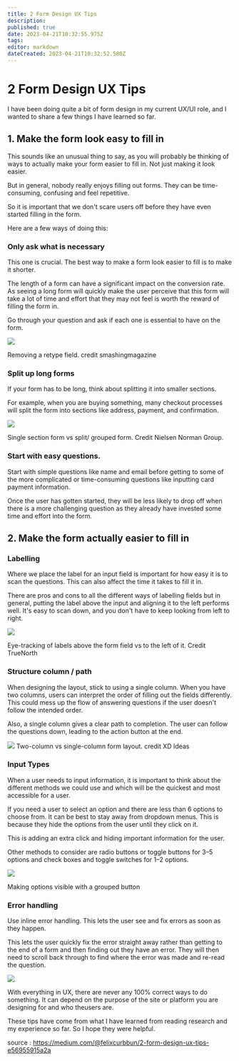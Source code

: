 ```yaml
---
title: 2 Form Design UX Tips
description: 
published: true
date: 2023-04-21T10:32:55.975Z
tags: 
editor: markdown
dateCreated: 2023-04-21T10:32:52.580Z
---
```


# 2 Form Design UX Tips
I have been doing quite a bit of form design in my current UX/UI role, and I wanted to share a few things I have learned so far.

## 1. Make the form look easy to fill in
This sounds like an unusual thing to say, as you will probably be thinking of ways to actually make your form easier to fill in. Not just making it look easier.

But in general, nobody really enjoys filling out forms. They can be time-consuming, confusing and feel repetitive.

So it is important that we don't scare users off before they have even started filling in the form.

Here are a few ways of doing this:


### Only ask what is necessary
This one is crucial. The best way to make a form look easier to fill is to make it shorter.

The length of a form can have a significant impact on the conversion rate. As seeing a long form will quickly make the user perceive that this form will take a lot of time and effort that they may not feel is worth the reward of filling the form in.

Go through your question and ask if each one is essential to have on the form.

<img src="https://miro.medium.com/max/1400/0*YWhi5Qk4X5DOSM3j.webp">

Removing a retype field. credit smashingmagazine

### Split up long forms
If your form has to be long, think about splitting it into smaller sections.

For example, when you are buying something, many checkout processes will split the form into sections like address, payment, and confirmation.

<img src="https://miro.medium.com/max/720/0*ycY-NS23xFRrpwmQ.webp">

Single section form vs split/ grouped form. Credit Nielsen Norman Group.

### Start with easy questions.
Start with simple questions like name and email before getting to some of the more complicated or time-consuming questions like inputting card payment information.

Once the user has gotten started, they will be less likely to drop off when there is a more challenging question as they already have invested some time and effort into the form.

## 2. Make the form actually easier to fill in
### Labelling
Where we place the label for an input field is important for how easy it is to scan the questions. This can also affect the time it takes to fill it in.

There are pros and cons to all the different ways of labelling fields but in general, putting the label above the input and aligning it to the left performs well. It's easy to scan down, and you don't have to keep looking from left to right.

<img src="https://miro.medium.com/max/640/0*kE5VKixboo8Z0hij.webp">

Eye-tracking of labels above the form field vs to the left of it. Credit TrueNorth

### Structure column / path
When designing the layout, stick to using a single column. When you have two columns, users can interpret the order of filling out the fields differently. This could mess up the flow of answering questions if the user doesn't follow the intended order.

Also, a single column gives a clear path to completion. The user can follow the questions down, leading to the action button at the end.

<img src="https://miro.medium.com/max/1400/0*Gy8R1eLXcln96o8T.webp">
Two-column vs single-column form layout. credit XD Ideas

### Input Types
When a user needs to input information, it is important to think about the different methods we could use and which will be the quickest and most accessible for a user.

If you need a user to select an option and there are less than 6 options to choose from. It can be best to stay away from dropdown menus. This is because they hide the options from the user until they click on it.

This is adding an extra click and hiding important information for the user.

Other methods to consider are radio buttons or toggle buttons for 3–5 options and check boxes and toggle switches for 1–2 options.

<img src="https://miro.medium.com/max/1400/1*PQ5ZUF-Taml1mKnVgmZTMw.webp">

Making options visible with a grouped button

### Error handling
Use inline error handling. This lets the user see and fix errors as soon as they happen.

This lets the user quickly fix the error straight away rather than getting to the end of a form and then finding out they have an error. They will then need to scroll back through to find where the error was made and re-read the question.

<img src="https://miro.medium.com/max/720/0*hF9JNOptcmCGK34T.webp">

With everything in UX, there are never any 100% correct ways to do something. It can depend on the purpose of the site or platform you are designing for and who theusers are.

These tips have come from what I have learned from reading research and my experience so far. So I hope they were helpful.

source : https://medium.com/@felixcurbbun/2-form-design-ux-tips-e56955915a2a